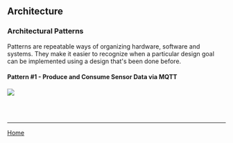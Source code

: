 ## Architecture

### Architectural Patterns

Patterns are repeatable ways of organizing hardware, software and systems. They make it easier to recognize when a particular design goal can be implemented using a design that's been done before.

#### Pattern #1 - Produce and Consume Sensor Data via MQTT

![](https://replicablesmartcities.github.io/pattern1.svg)

<br>
<br>

---
[Home](https://replicablesmartcities.github.io)
